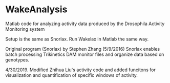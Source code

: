 # WakeAnalysis
Matlab code for analyzing activity data produced by the Drosophila Activity Monitoring system

Setup is the same as Snorlax. Run Wakelax in Matlab the same way.

Original program (Snorlax) by Stephen Zhang (5/9/2016) Snorlax enables batch processing Trikinetics DAM monitor files and organize data based on genotypes.

4/30/2019. Modified Zhihua Liu's activity code and added funcitons for visualization and quantification of specific windows of activity.  

  
